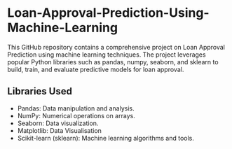 # Loan-Approval-Prediction-Using-Machine-Learning 

This GitHub repository contains a comprehensive project on Loan Approval Prediction using machine learning techniques. The project leverages popular Python libraries such as pandas, numpy, seaborn, and sklearn to build, train, and evaluate predictive models for loan approval.

## Libraries Used

* Pandas: Data manipulation and analysis.
* NumPy: Numerical operations on arrays.
* Seaborn: Data visualization.
* Matplotlib: Data Visualisation
* Scikit-learn (sklearn): Machine learning algorithms and tools.
